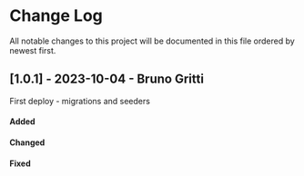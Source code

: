 
# Change Log
All notable changes to this project will be documented in this file ordered by newest first.


## [1.0.1] - 2023-10-04 - Bruno Gritti
  
First deploy - migrations and seeders
 
#### Added
#### Changed
#### Fixed